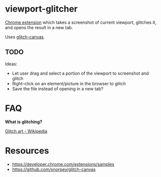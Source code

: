 # viewport-glitcher

[Chrome extension](https://chrome.google.com/webstore/detail/viewport-glitcher/onacloncedplghlhddcofmdccfejhipd) which takes a screenshot of current viewport, glitches it, and opens the result in a new tab. 

Uses [glitch-canvas](https://github.com/snorpey/glitch-canvas).

## TODO

Ideas: 

- Let user drag and select a portion of the viewport to screenshot and glitch
- Right-click on an element/picture in the browser to glitch
- Save the file instead of opening in a new tab?

# FAQ

**What is glitching?**

[Glitch art - Wikipedia](https://en.wikipedia.org/wiki/Glitch_art)

# Resources

- https://developer.chrome.com/extensions/samples
- https://github.com/snorpey/glitch-canvas
